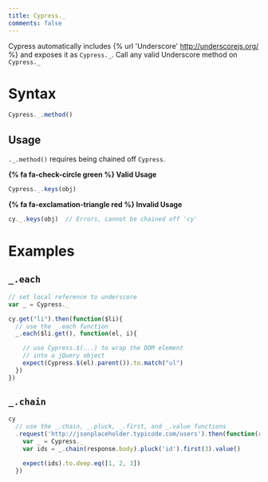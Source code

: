 ```yaml
---
title: Cypress._
comments: false
---
```


Cypress automatically includes {% url 'Underscore' http://underscorejs.org/ %} and exposes it as `Cypress._`. Call any valid Underscore method on `Cypress._`

# Syntax

```javascript
Cypress._.method()
```

## Usage

`._.method()` requires being chained off `Cypress`.

**{% fa fa-check-circle green %} Valid Usage**

```javascript
Cypress._.keys(obj)
```

**{% fa fa-exclamation-triangle red %} Invalid Usage**

```javascript
cy._.keys(obj)  // Errors, cannot be chained off 'cy'
```

# Examples

## `_.each`

```javascript
// set local reference to underscore
var _ = Cypress._

cy.get("li").then(function($li){
  // use the _.each function
  _.each($li.get(), function(el, i){

    // use Cypress.$(...) to wrap the DOM element
    // into a jQuery object
    expect(Cypress.$(el).parent()).to.match("ul")
  })
})
```

## `_.chain`

```javascript
cy
  // use the _.chain, _.pluck, _.first, and _.value functions
  .request('http://jsonplaceholder.typicode.com/users').then(function(response){
    var _ = Cypress._
    var ids = _.chain(response.body).pluck('id').first(3).value()

    expect(ids).to.deep.eq([1, 2, 3])
  })
```
